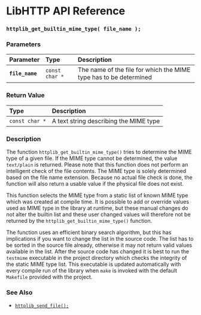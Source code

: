 # LibHTTP API Reference

### `httplib_get_builtin_mime_type( file_name );`

### Parameters

| Parameter | Type | Description |
| :--- | :--- | :--- |
|**`file_name`**|`const char *`|The name of the file for which the MIME type has to be determined|

### Return Value

| Type | Description |
| :--- | :--- |
|`const char *`|A text string describing the MIME type|

### Description

The function `httplib_get_builtin_mime_type()` tries to determine the MIME type of a given file. If the MIME type cannot be determined, the value `text/plain` is returned. Please note that this function does not perform an intelligent check of the file contents. The MIME type is solely determined based on the file name extension. Because no actual file check is done, the function will also return a usable value if the physical file does not exist.

This function selects the MIME type from a static list of known MIME type which was created at compile time. It is possible to add or override values used as MIME type in the library at runtime, but these manual changes do not alter the builtin list and these user changed values will therefore not be returned by the `httplib_get_builtin_mime_type()` function.

The function uses an efficient binary search algorithm, but this has implications if you want to change the list in the source code. The list has to be sorted in the source file already, otherwise it may not return valid values available in the list. After the source code has changed it is best to run the `testmime` executable in the project directory which checks the integrity of the static MIME type list. This executable is updated automatically with every compile run of the library when `make` is invoked with the default `Makefile` provided with the project.

### See Also

* [`httplib_send_file();`](httplib_send_file.md)
